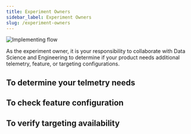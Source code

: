 ```yaml
---
title: Experiment Owners
sidebar_label: Experiment Owners
slug: /experiment-owners
---
```


![Implementing flow](/img/workflow/implementing.png)

As the experiment owner, it is your responsibility to collaborate with Data Science and Engineering to determine if your product needs additional telemetry, feature, or targeting configurations.

## To determine your telmetry needs

## To check feature configuration

## To verify targeting availability



